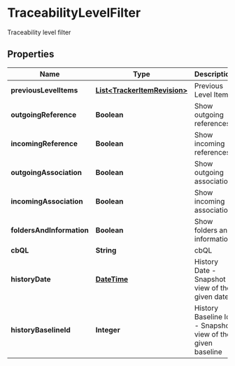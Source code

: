 

# TraceabilityLevelFilter

Traceability level filter
## Properties

Name | Type | Description | Notes
------------ | ------------- | ------------- | -------------
**previousLevelItems** | [**List&lt;TrackerItemRevision&gt;**](TrackerItemRevision.md) | Previous Level Items |  [optional]
**outgoingReference** | **Boolean** | Show outgoing references |  [optional]
**incomingReference** | **Boolean** | Show incoming references |  [optional]
**outgoingAssociation** | **Boolean** | Show outgoing association |  [optional]
**incomingAssociation** | **Boolean** | Show incoming association |  [optional]
**foldersAndInformation** | **Boolean** | Show folders and information |  [optional]
**cbQL** | **String** | cbQL | 
**historyDate** | [**DateTime**](DateTime.md) | History Date - Snapshot view of the given date |  [optional]
**historyBaselineId** | **Integer** | History Baseline Id - Snapshot view of the given baseline |  [optional]




